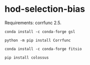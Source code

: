 # hod-selection-bias

Requirements: corrfunc 2.5.

`conda install -c conda-forge gsl`

`python -m pip install Corrfunc`

`conda install -c conda-forge fitsio`

`pip install colossus`

